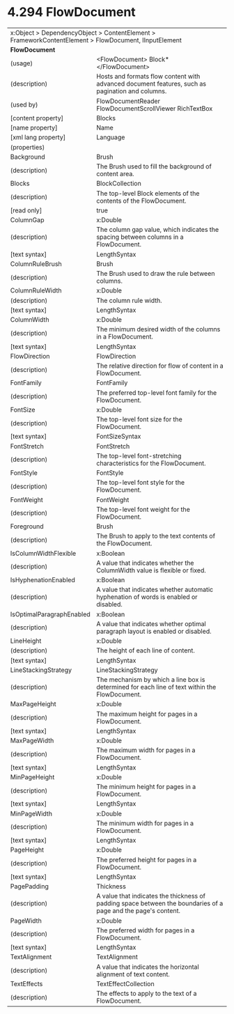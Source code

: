 <html dir="LTR" xmlns:mshelp="http://msdn.microsoft.com/mshelp" xmlns:ddue="http://ddue.schemas.microsoft.com/authoring/2003/5" xmlns:xlink="http://www.w3.org/1999/xlink" xmlns:tool="http://www.microsoft.com/tooltip">

<body>
 <input type="hidden" id="userDataCache" class="userDataStyle">
 <input type="hidden" id="hiddenScrollOffset">
 <img id="dropDownImage" style="display:none; height:0; width:0;" src="../local/drpdown.gif">
 <img id="dropDownHoverImage" style="display:none; height:0; width:0;" src="../local/drpdown_orange.gif">
 <img id="collapseImage" style="display:none; height:0; width:0;" src="../local/collapse.gif">
 <img id="expandImage" style="display:none; height:0; width:0;" src="../local/exp.gif">
 <img id="collapseAllImage" style="display:none; height:0; width:0;" src="../local/collall.gif">
 <img id="expandAllImage" style="display:none; height:0; width:0;" src="../local/expall.gif">
 <img id="copyImage" style="display:none; height:0; width:0;" src="../local/copycode.gif">
 <img id="copyHoverImage" style="display:none; height:0; width:0;" src="../local/copycodeHighlight.gif">
 <div id="header"><h1 class="heading">4.294 FlowDocument</h1></div>

 <div id="mainSection">
 <div id="mainBody">
 <div id="allHistory" class="saveHistory" onsave="saveAll()" onload="loadAll()"></div>
 <p xmlns:wsd="http://wsdev.schemas.microsoft.com/authoring/2008/2" xmlns:msxsl="urn:schemas-microsoft-com:xslt" xmlns:script="urn:script" xmlns:build="urn:build">
 </p>
 <div id="sectionSection0" class="section" name="collapseableSection">
 <content xmlns="http://ddue.schemas.microsoft.com/authoring/2003/5" xmlns:wsd="http://wsdev.schemas.microsoft.com/authoring/2008/2" xmlns:msxsl="urn:schemas-microsoft-com:xslt" xmlns:script="urn:script" xmlns:build="urn:build">
 </content>
 </div>
 <div id="sectionSection1" class="section" name="collapseableSection">
 <content xmlns="http://ddue.schemas.microsoft.com/authoring/2003/5" xmlns:wsd="http://wsdev.schemas.microsoft.com/authoring/2008/2" xmlns:msxsl="urn:schemas-microsoft-com:xslt" xmlns:script="urn:script" xmlns:build="urn:build">
 <table class="ProtocolAuthoredTable" xmlns="">
 <tr><td colspan="2">
<mshelp:link keywords="c0d383e4-fcdb-4546-a06b-81c262fe2a5e" tabindex="0">x:Object</mshelp:link> &gt; <mshelp:link keywords="44a6e58f-41e0-4602-b1d2-75a9b44a5acb" tabindex="0">DependencyObject</mshelp:link> &gt; <mshelp:link keywords="ecc4db98-a5ea-42ce-bca0-6f522aed9927" tabindex="0">ContentElement</mshelp:link> &gt; <mshelp:link keywords="14ba4981-b257-4962-8578-9a034636a1a6" tabindex="0">FrameworkContentElement</mshelp:link> &gt; <mshelp:link keywords="3fea3be5-cbcf-4710-9568-c39ec85b9a9f" tabindex="0">FlowDocument</mshelp:link>, <mshelp:link keywords="1ee43d58-7eb2-43cc-a23e-03101c2a1ef0" tabindex="0">IInputElement</mshelp:link> </td>
 </tr>
 <tr><td colspan="2">
 <b>FlowDocument</b> </td>
 </tr>
 <tr><td><div class="indent0">(usage)</div></td>
 <td>&lt;FlowDocument&gt; <mshelp:link keywords="c77175ee-2b52-4381-818f-44a71d783b0b" tabindex="0">Block</mshelp:link>* &lt;/FlowDocument&gt;</td>
 </tr>
 <tr><td><div class="indent0">(description)</div></td>
 <td>Hosts and formats flow content with advanced document features, such as pagination and columns.</td>
 </tr>
 <tr><td><div class="indent0">(used by)</div></td>
 <td><mshelp:link keywords="0a35c9a8-a2ec-44fc-903e-44d26bf890c7" tabindex="0">FlowDocumentReader</mshelp:link> <mshelp:link keywords="e730b45f-0b56-4848-bb2c-112a869b5c66" tabindex="0">FlowDocumentScrollViewer</mshelp:link> <mshelp:link keywords="eaf37aa7-f28e-4987-8f5d-f6771851ec08" tabindex="0">RichTextBox</mshelp:link></td>
 </tr>
 <tr><td><div class="indent0">[content property]</div></td>
 <td><mshelp:link keywords="3fea3be5-cbcf-4710-9568-c39ec85b9a9f" tabindex="0">Blocks</mshelp:link></td>
 </tr>
 <tr><td><div class="indent0">[name property]</div></td>
 <td><mshelp:link keywords="14ba4981-b257-4962-8578-9a034636a1a6" tabindex="0">Name</mshelp:link></td>
 </tr>
 <tr><td><div class="indent0">[xml lang property]</div></td>
 <td><mshelp:link keywords="14ba4981-b257-4962-8578-9a034636a1a6" tabindex="0">Language</mshelp:link></td>
 </tr>
 <tr><td><div class="indent0">(properties)</div></td>
 <td></td>
 </tr>
 <tr><td><div class="indent2">Background</div></td>
 <td><mshelp:link keywords="ead6b659-5396-4645-ae34-3aea9fd1c88e" tabindex="0">Brush</mshelp:link></td>
 </tr>
 <tr><td><div class="indent4">(description)</div></td>
 <td>The Brush used to fill the background of content area.</td>
 </tr>
 <tr><td><div class="indent2">Blocks</div></td>
 <td><mshelp:link keywords="6c551c5a-0b0f-4d10-8a08-23750e0dc118" tabindex="0">BlockCollection</mshelp:link></td>
 </tr>
 <tr><td><div class="indent4">(description)</div></td>
 <td>The top-level Block elements of the contents of the FlowDocument.</td>
 </tr>
 <tr><td><div class="indent4">[read only]</div></td>
 <td>true</td>
 </tr>
 <tr><td><div class="indent2">ColumnGap</div></td>
 <td><mshelp:link keywords="19251929-7346-482e-8521-cd221205d449" tabindex="0">x:Double</mshelp:link></td>
 </tr>
 <tr><td><div class="indent4">(description)</div></td>
 <td>The column gap value, which indicates the spacing between columns in a FlowDocument.</td>
 </tr>
 <tr><td><div class="indent4">[text syntax]</div></td>
 <td><mshelp:link keywords="d2cf0b44-f5c0-490d-bb5b-4aaf05b8ef21" tabindex="0">LengthSyntax</mshelp:link></td>
 </tr>
 <tr><td><div class="indent2">ColumnRuleBrush</div></td>
 <td><mshelp:link keywords="ead6b659-5396-4645-ae34-3aea9fd1c88e" tabindex="0">Brush</mshelp:link></td>
 </tr>
 <tr><td><div class="indent4">(description)</div></td>
 <td>The Brush used to draw the rule between columns.</td>
 </tr>
 <tr><td><div class="indent2">ColumnRuleWidth</div></td>
 <td><mshelp:link keywords="19251929-7346-482e-8521-cd221205d449" tabindex="0">x:Double</mshelp:link></td>
 </tr>
 <tr><td><div class="indent4">(description)</div></td>
 <td>The column rule width.</td>
 </tr>
 <tr><td><div class="indent4">[text syntax]</div></td>
 <td><mshelp:link keywords="d2cf0b44-f5c0-490d-bb5b-4aaf05b8ef21" tabindex="0">LengthSyntax</mshelp:link></td>
 </tr>
 <tr><td><div class="indent2">ColumnWidth</div></td>
 <td><mshelp:link keywords="19251929-7346-482e-8521-cd221205d449" tabindex="0">x:Double</mshelp:link></td>
 </tr>
 <tr><td><div class="indent4">(description)</div></td>
 <td>The minimum desired width of the columns in a FlowDocument.</td>
 </tr>
 <tr><td><div class="indent4">[text syntax]</div></td>
 <td><mshelp:link keywords="d2cf0b44-f5c0-490d-bb5b-4aaf05b8ef21" tabindex="0">LengthSyntax</mshelp:link></td>
 </tr>
 <tr><td><div class="indent2">FlowDirection</div></td>
 <td><mshelp:link keywords="b94545b8-56cb-4e69-961b-8a185baf8e2b" tabindex="0">FlowDirection</mshelp:link></td>
 </tr>
 <tr><td><div class="indent4">(description)</div></td>
 <td>The relative direction for flow of content in a FlowDocument.</td>
 </tr>
 <tr><td><div class="indent2">FontFamily</div></td>
 <td><mshelp:link keywords="d01a2973-1460-41c8-b5dd-700debe20d4d" tabindex="0">FontFamily</mshelp:link></td>
 </tr>
 <tr><td><div class="indent4">(description)</div></td>
 <td>The preferred top-level font family for the FlowDocument.</td>
 </tr>
 <tr><td><div class="indent2">FontSize</div></td>
 <td><mshelp:link keywords="19251929-7346-482e-8521-cd221205d449" tabindex="0">x:Double</mshelp:link></td>
 </tr>
 <tr><td><div class="indent4">(description)</div></td>
 <td>The top-level font size for the FlowDocument.</td>
 </tr>
 <tr><td><div class="indent4">[text syntax]</div></td>
 <td><mshelp:link keywords="3e6694ff-68da-4975-bcfd-0708cd8a5a78" tabindex="0">FontSizeSyntax</mshelp:link></td>
 </tr>
 <tr><td><div class="indent2">FontStretch</div></td>
 <td><mshelp:link keywords="a99abd6d-22e4-4287-aece-d31a7528cc8b" tabindex="0">FontStretch</mshelp:link></td>
 </tr>
 <tr><td><div class="indent4">(description)</div></td>
 <td>The top-level font-stretching characteristics for the FlowDocument.</td>
 </tr>
 <tr><td><div class="indent2">FontStyle</div></td>
 <td><mshelp:link keywords="48770b37-23ad-494f-a0ba-bd3a4626ffc3" tabindex="0">FontStyle</mshelp:link></td>
 </tr>
 <tr><td><div class="indent4">(description)</div></td>
 <td>The top-level font style for the FlowDocument.</td>
 </tr>
 <tr><td><div class="indent2">FontWeight</div></td>
 <td><mshelp:link keywords="d3ade59e-efe7-4df6-bf79-6636e3309028" tabindex="0">FontWeight</mshelp:link></td>
 </tr>
 <tr><td><div class="indent4">(description)</div></td>
 <td>The top-level font weight for the FlowDocument.</td>
 </tr>
 <tr><td><div class="indent2">Foreground</div></td>
 <td><mshelp:link keywords="ead6b659-5396-4645-ae34-3aea9fd1c88e" tabindex="0">Brush</mshelp:link></td>
 </tr>
 <tr><td><div class="indent4">(description)</div></td>
 <td>The Brush to apply to the text contents of the FlowDocument.</td>
 </tr>
 <tr><td><div class="indent2">IsColumnWidthFlexible</div></td>
 <td><mshelp:link keywords="c4ef5482-3a69-411e-bd77-93ce44c968a9" tabindex="0">x:Boolean</mshelp:link></td>
 </tr>
 <tr><td><div class="indent4">(description)</div></td>
 <td>A value that indicates whether the ColumnWidth value is flexible or fixed.</td>
 </tr>
 <tr><td><div class="indent2">IsHyphenationEnabled</div></td>
 <td><mshelp:link keywords="c4ef5482-3a69-411e-bd77-93ce44c968a9" tabindex="0">x:Boolean</mshelp:link></td>
 </tr>
 <tr><td><div class="indent4">(description)</div></td>
 <td>A value that indicates whether automatic hyphenation of words is enabled or disabled.</td>
 </tr>
 <tr><td><div class="indent2">IsOptimalParagraphEnabled</div></td>
 <td><mshelp:link keywords="c4ef5482-3a69-411e-bd77-93ce44c968a9" tabindex="0">x:Boolean</mshelp:link></td>
 </tr>
 <tr><td><div class="indent4">(description)</div></td>
 <td>A value that indicates whether optimal paragraph layout is enabled or disabled.</td>
 </tr>
 <tr><td><div class="indent2">LineHeight</div></td>
 <td><mshelp:link keywords="19251929-7346-482e-8521-cd221205d449" tabindex="0">x:Double</mshelp:link></td>
 </tr>
 <tr><td><div class="indent4">(description)</div></td>
 <td>The height of each line of content.</td>
 </tr>
 <tr><td><div class="indent4">[text syntax]</div></td>
 <td><mshelp:link keywords="d2cf0b44-f5c0-490d-bb5b-4aaf05b8ef21" tabindex="0">LengthSyntax</mshelp:link></td>
 </tr>
 <tr><td><div class="indent2">LineStackingStrategy</div></td>
 <td><mshelp:link keywords="bd06807c-e308-4157-b997-926c4ddf6cd7" tabindex="0">LineStackingStrategy</mshelp:link></td>
 </tr>
 <tr><td><div class="indent4">(description)</div></td>
 <td>The mechanism by which a line box is determined for each line of text within the FlowDocument.</td>
 </tr>
 <tr><td><div class="indent2">MaxPageHeight</div></td>
 <td><mshelp:link keywords="19251929-7346-482e-8521-cd221205d449" tabindex="0">x:Double</mshelp:link></td>
 </tr>
 <tr><td><div class="indent4">(description)</div></td>
 <td>The maximum height for pages in a FlowDocument.</td>
 </tr>
 <tr><td><div class="indent4">[text syntax]</div></td>
 <td><mshelp:link keywords="d2cf0b44-f5c0-490d-bb5b-4aaf05b8ef21" tabindex="0">LengthSyntax</mshelp:link></td>
 </tr>
 <tr><td><div class="indent2">MaxPageWidth</div></td>
 <td><mshelp:link keywords="19251929-7346-482e-8521-cd221205d449" tabindex="0">x:Double</mshelp:link></td>
 </tr>
 <tr><td><div class="indent4">(description)</div></td>
 <td>The maximum width for pages in a FlowDocument.</td>
 </tr>
 <tr><td><div class="indent4">[text syntax]</div></td>
 <td><mshelp:link keywords="d2cf0b44-f5c0-490d-bb5b-4aaf05b8ef21" tabindex="0">LengthSyntax</mshelp:link></td>
 </tr>
 <tr><td><div class="indent2">MinPageHeight</div></td>
 <td><mshelp:link keywords="19251929-7346-482e-8521-cd221205d449" tabindex="0">x:Double</mshelp:link></td>
 </tr>
 <tr><td><div class="indent4">(description)</div></td>
 <td>The minimum height for pages in a FlowDocument.</td>
 </tr>
 <tr><td><div class="indent4">[text syntax]</div></td>
 <td><mshelp:link keywords="d2cf0b44-f5c0-490d-bb5b-4aaf05b8ef21" tabindex="0">LengthSyntax</mshelp:link></td>
 </tr>
 <tr><td><div class="indent2">MinPageWidth</div></td>
 <td><mshelp:link keywords="19251929-7346-482e-8521-cd221205d449" tabindex="0">x:Double</mshelp:link></td>
 </tr>
 <tr><td><div class="indent4">(description)</div></td>
 <td>The minimum width for pages in a FlowDocument.</td>
 </tr>
 <tr><td><div class="indent4">[text syntax]</div></td>
 <td><mshelp:link keywords="d2cf0b44-f5c0-490d-bb5b-4aaf05b8ef21" tabindex="0">LengthSyntax</mshelp:link></td>
 </tr>
 <tr><td><div class="indent2">PageHeight</div></td>
 <td><mshelp:link keywords="19251929-7346-482e-8521-cd221205d449" tabindex="0">x:Double</mshelp:link></td>
 </tr>
 <tr><td><div class="indent4">(description)</div></td>
 <td>The preferred height for pages in a FlowDocument.</td>
 </tr>
 <tr><td><div class="indent4">[text syntax]</div></td>
 <td><mshelp:link keywords="d2cf0b44-f5c0-490d-bb5b-4aaf05b8ef21" tabindex="0">LengthSyntax</mshelp:link></td>
 </tr>
 <tr><td><div class="indent2">PagePadding</div></td>
 <td><mshelp:link keywords="3dce6814-0865-40cb-981e-11f6066a42db" tabindex="0">Thickness</mshelp:link></td>
 </tr>
 <tr><td><div class="indent4">(description)</div></td>
 <td>A value that indicates the thickness of padding space between the boundaries of a page and the page's content.</td>
 </tr>
 <tr><td><div class="indent2">PageWidth</div></td>
 <td><mshelp:link keywords="19251929-7346-482e-8521-cd221205d449" tabindex="0">x:Double</mshelp:link></td>
 </tr>
 <tr><td><div class="indent4">(description)</div></td>
 <td>The preferred width for pages in a FlowDocument.</td>
 </tr>
 <tr><td><div class="indent4">[text syntax]</div></td>
 <td><mshelp:link keywords="d2cf0b44-f5c0-490d-bb5b-4aaf05b8ef21" tabindex="0">LengthSyntax</mshelp:link></td>
 </tr>
 <tr><td><div class="indent2">TextAlignment</div></td>
 <td><mshelp:link keywords="fa7005d0-49c8-4d03-a054-51c3c8b8675e" tabindex="0">TextAlignment</mshelp:link></td>
 </tr>
 <tr><td><div class="indent4">(description)</div></td>
 <td>A value that indicates the horizontal alignment of text content.</td>
 </tr>
 <tr><td><div class="indent2">TextEffects</div></td>
 <td><mshelp:link keywords="d246039f-bfda-4178-90a0-bdffb26b3f2a" tabindex="0">TextEffectCollection</mshelp:link></td>
 </tr>
 <tr><td><div class="indent4">(description)</div></td>
 <td>The effects to apply to the text of a FlowDocument.</td>
 </tr>
</table>
 </content>
 </div>
 <!--[if gte IE 5]>
 <tool:tip element="languageFilterToolTip" avoidmouse="false"/>
 <![endif]-->
 </div>
 <a name="feedback"></a><span></span>
 </div>
</body></html>
